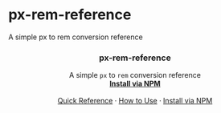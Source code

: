 # px-rem-reference
A simple px to rem conversion reference

<p align="center">
  <h3 align="center">px-rem-reference</h3>
  <p align="center">
    A simple <code>px</code> to <code>rem</code> conversion reference
    <br>
    <a href="https://www.npmjs.com/search?q=px-rem-reference"><strong>Install via NPM</strong></a>
    <br>
    <br>
    <a href="https://github.com/guylepage3/px-rem-reference/blob/master/px-rem-reference.md">Quick Reference</a>
    ·
    <a href="https://github.com/guylepage3/px-rem-reference">How to Use</a>
    ·
    <a href="https://www.npmjs.com/package/px-rem-reference">Install via NPM</a>
  </p>
</p>